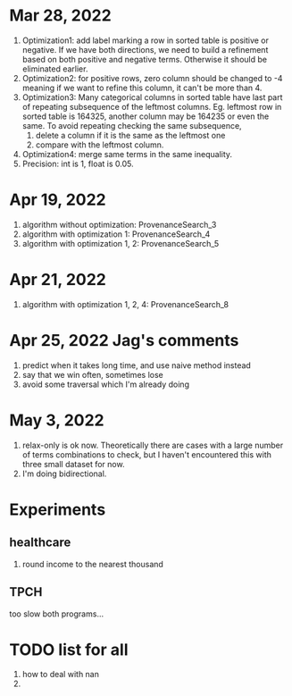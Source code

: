 # Mar 28, 2022
1. Optimization1: add label marking a row in sorted table is positive or negative.
  If we have both directions, we need to build a refinement based on both positive and negative terms.
  Otherwise it should be eliminated earlier.
2. Optimization2: for positive rows, zero column should be changed to -4 meaning if we want to refine this column, 
   it can't be more than 4.
3. Optimization3: Many categorical columns in sorted table have last part of repeating subsequence of the leftmost columns.
    Eg. leftmost row in sorted table is 164325, another column may be 164235
   or even the same. To avoid repeating checking the same subsequence, 
   1. delete a column if it is the same as the leftmost one
   2. compare with the leftmost column.
4. Optimization4: merge same terms in the same inequality.
5. Precision: int is 1, float is 0.05.

# Apr 19, 2022

1. algorithm without optimization: ProvenanceSearch_3
2. algorithm with optimization 1: ProvenanceSearch_4
3. algorithm with optimization 1, 2: ProvenanceSearch_5



# Apr 21, 2022
1. algorithm with optimization 1, 2, 4: ProvenanceSearch_8


# Apr 25, 2022 Jag's comments
1. predict when it takes long time, and use naive method instead
2. say that we win often, sometimes lose
3. avoid some traversal which I'm already doing



# May 3, 2022
1. relax-only is ok now. Theoretically there are cases with a large number of terms combinations to check, 
but I haven't encountered this with three small dataset for now.
2. I'm doing bidirectional.











# Experiments

## healthcare
1. round income to the nearest thousand

## TPCH
too slow both programs...



# TODO list for all
1. how to deal with nan
2. 